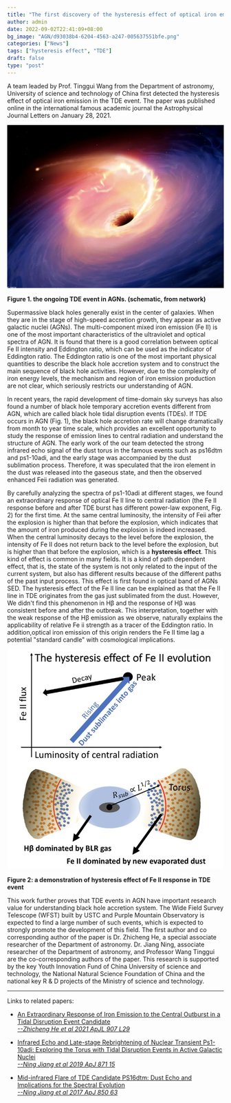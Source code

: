 ```yaml
---
title: "The first discovery of the hysteresis effect of optical iron emission in the TDE event"
author: admin
date: 2022-09-02T22:41:09+08:00
bg_image: "AGN/d93038b4-6204-4563-a247-005637551bfe.png"
categories: ["News"]
tags: ["hysteresis effect", "TDE"]
draft: false
type: "post"
---
```


A team leaded by Prof. Tinggui Wang from the Department of astronomy, University of science and technology of China first detected the hysteresis effect of optical iron emission in the TDE event. The paper was published online in the international famous academic journal the Astrophysical Journal Letters on January 28, 2021.

![img](TDE/d93038b4-6204-4563-a247-005637551bfe.png)

**Figure 1. the ongoing TDE event in AGNs. (schematic, from network)**

Supermassive black holes generally exist in the center of galaxies. When they are in the stage of high-speed accretion growth, they appear as active galactic nuclei (AGNs). The multi-component mixed iron emission (Fe II) is one of the most important characteristics of the ultraviolet and optical spectra of AGN. It is found that there is a good correlation between optical Fe II intensity and Eddington ratio, which can be used as the indicator of Eddington ratio. The Eddington ratio is one of the most important physical quantities to describe the black hole accretion system and to construct the main sequence of black hole activities. However, due to the complexity of iron energy levels, the mechanism and region of iron emission production are not clear, which seriously restricts our understanding of AGN.



In recent years, the rapid development of time-domain sky surveys has also found a number of black hole temporary accretion events different from AGN, which are called black hole tidal disruption events (TDEs). If TDE occurs in AGN (Fig. 1), the black hole accretion rate will change dramatically from month to year time scale, which provides an excellent opportunity to study the response of emission lines to central radiation and understand the structure of AGN. The early work of the our team detected the strong infrared echo signal of the dust torus in the famous events such as ps16dtm and ps1-10adi, and the early stage was accompanied by the dust sublimation process. Therefore, it was speculated that the iron element in the dust was released into the gaseous state, and then the observed enhanced Feii radiation was generated.



By carefully analyzing the spectra of ps1-10adi at different stages, we found an extraordinary response of optical Fe II line to central radiation (the Fe II response before and after TDE burst has different power-law exponent, Fig. 2) for the first time. At the same central luminosity, the intensity of Feii after the explosion is higher than that before the explosion, which indicates that the amount of iron produced during the explosion is indeed increased. When the central luminosity decays to the level before the explosion, the intensity of Fe II does not return back to the level before the explosion, but is higher than that before the explosion, which is a **hysteresis effect**. This kind of effect is common in many fields. It is a kind of path dependent effect, that is, the state of the system is not only related to the input of the current system, but also has different results because of the different paths of the past input process. This effect is first found in optical band of AGNs SED. The hysteresis effect of the Fe II line can be explained as that the Fe II line in TDE originates from the gas just sublimated from the dust. However, We didn't find this phenomenon in Hβ and the response of Hβ was consistent before and after the outbreak. This interpretation, together with the weak response of the Hβ emission as we observe, naturally explains the applicability of relative Fe ii strength as a tracer of the Eddington ratio. In addition,optical iron emission of this origin renders the Fe II time lag a potential "standard candle" with cosmological implications.



![img](TDE/0a393a5f-e296-4209-a92c-8c200758ffe9.jpg)

**Figure 2: a demonstration of hysteresis effect of Fe II response in TDE event**

This work further proves that TDE events in AGN have important research value for understanding black hole accretion system. The Wide Field Survey Telescope (WFST) built by USTC and Purple Mountain Observatory is expected to find a large number of such events, which is expected to strongly promote the development of this field. The first author and co corresponding author of the paper is Dr. Zhicheng He, a special associate researcher of the Department of astronomy. Dr. Jiang Ning, associate researcher of the Department of astronomy, and Professor Wang Tinggui are the co-corresponding authors of the paper. This research is supported by the key Youth Innovation Fund of China University of science and technology, the National Natural Science Foundation of China and the national key R & D projects of the Ministry of science and technology.

---

Links to related papers:

- [An Extraordinary Response of Iron Emission to the Central Outburst in a Tidal Disruption Event Candidate<br/>*--Zhicheng He et al 2021 ApJL 907 L29*](https:/iopscience.iop.org/article/10.3847/2041-8213/abd7fd)

- [Infrared Echo and Late-stage Rebrightening of Nuclear Transient Ps1-10adi: Exploring the Torus with Tidal Disruption Events in Active Galactic Nuclei<br/>*--Ning Jiang et al 2019 ApJ 871 15*](https://iopscience.iop.org/article/10.3847/1538-4357/aaf6b2)

- [Mid-infrared Flare of TDE Candidate PS16dtm: Dust Echo and Implications for the Spectral Evolution<br/>*--Ning Jiang et al 2017 ApJ 850 63*](https://iopscience.iop.org/article/10.3847/1538-4357/aa93f5)
